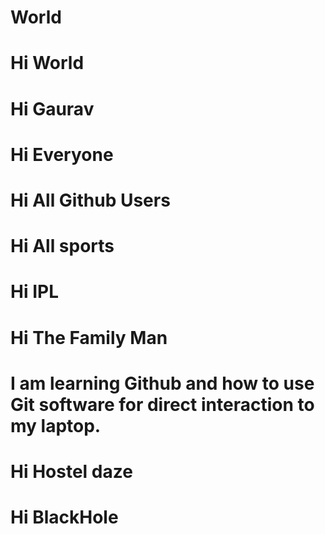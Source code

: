 # World
# Hi World
# Hi Gaurav
# Hi Everyone
# Hi All Github Users
# Hi All sports
# Hi IPL
# Hi The Family Man
# I am learning Github and how to use Git software for direct interaction to my laptop.
# Hi Hostel daze
# Hi BlackHole
